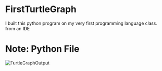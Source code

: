 # FirstTurtleGraph
I built this python program on my very first programming language class.
from an IDE
# Note: Python File
![TurtleGraphOutput](https://user-images.githubusercontent.com/101400043/163016869-91b76ef0-1f01-4405-8433-eb3a38f3b36f.PNG)
